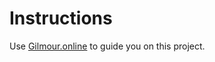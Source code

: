 # Instructions  


  Use [Gilmour.online](https://gilmour.online/compsci/ap-computer-science/6-elevens-lab#elevens) to guide you on this project.
